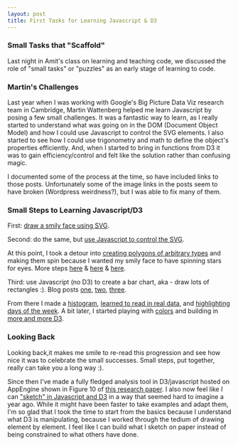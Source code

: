 ```yaml
---
layout: post
title: First Tasks for Learning Javascript & D3
---
```


### Small Tasks that "Scaffold"
Last night in Amit's class on learning and teaching code, we discussed the role of "small tasks" or "puzzles" as an early stage of learning to code. 

### Martin's Challenges
Last year when I was working with Google's Big Picture Data Viz research team in Cambridge, Martin Wattenberg helped me learn Javascript by posing a few small challenges. It was a fantastic way to learn, as I really started to understand what was going on in the DOM (Document Object Model) and how I could use Javascript to control the SVG elements. I also started to see how I could use trigonometry and math to define the object's properties efficiently. And, when I started to bring in functions from D3 it was to gain efficiency/control and felt like the solution rather than confusing magic.

I documented some of the process at the time, so have included links to those posts. Unfortunately some of the image links in the posts seem to have broken (Wordpress weirdness?), but I was able to fix many of them.

### Small Steps to Learning Javascript/D3
First: [draw a smily face using SVG](http://learningdynamicdataviz.wordpress.com/2013/07/23/documenting-my-journey-learning-dynamic-visualization-on-the-web-svgjavascripthtmlcssd3-step-1-draw-a-smily-face/). 

Second: do the same, but [use Javascript to control the SVG](http://learningdynamicdataviz.wordpress.com/2013/07/23/learning-2-create-smiley-using-javascript-to-create-the-svg-objects/).  

At this point, I took a detour into [creating polygons of arbitrary types](http://learningdynamicdataviz.wordpress.com/2013/07/23/learning-3-twinkle-those-stars-or-not/) and making them spin because I wanted my smily face to have spinning stars for eyes. More steps [here](http://learningdynamicdataviz.wordpress.com/2013/07/23/star-algorithm-as-i-still-cling-to-r/) & [here](http://learningdynamicdataviz.wordpress.com/2013/07/23/star-algorithm-built-out-using-javascript-to-define-the-svg-elements/) & [here](http://learningdynamicdataviz.wordpress.com/2013/07/23/putting-it-all-together/).

Third: use Javascript (no D3) to create a bar chart, aka - draw lots of rectangles :). Blog posts [one](http://learningdynamicdataviz.wordpress.com/2013/07/24/next-up-bar-charts-histograms-w-generated-data/), [two](http://learningdynamicdataviz.wordpress.com/2013/07/24/bars-step-1-creating-random-data/), [three](http://learningdynamicdataviz.wordpress.com/2013/07/24/bars-step-2-learning-from-the-web/).

From there I made a [histogram](http://learningdynamicdataviz.wordpress.com/2013/07/25/histogram-success/), [learned to read in real data](http://learningdynamicdataviz.wordpress.com/2013/07/30/reading-in-real-data/), and [highlighting days of the week](http://learningdynamicdataviz.wordpress.com/). A bit later, I started playing with [colors](http://learningdynamicdataviz.wordpress.com/2013/08/16/color-interpolation/) and building in [more and more D3](http://learningdynamicdataviz.wordpress.com/2013/08/23/transitions-update-in-d3/).

### Looking Back
Looking back,it makes me smile to re-read this progression and see how nice it was to celebrate the small successes. Small steps, put together, really can take you a long way :). 

Since then I've made a fully fledged analysis tool in D3/javascript hosted on AppEngine shown in Figure 10 of [this research paper](http://research.google.com/pubs/pub42901.html). I also now feel like I can ["sketch" in Javascript and D3](http://bl.ocks.org/zanarmstrong) in a way that seemed hard to imagine a year ago. While it might have been faster to take examples and adapt them, I'm so glad that I took the time to start from the basics because I understand what D3 is manipulating, because I worked through the tedium of drawing element by element. I feel like I can build what I sketch on paper instead of being constrained to what others have done.
